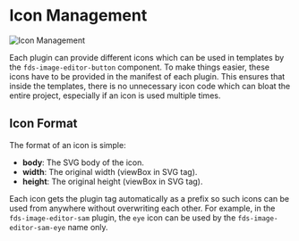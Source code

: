 # Icon Management
![Icon Management](../icons.png)

Each plugin can provide different icons which can be used in templates by the `fds-image-editor-button` component. To make things easier, these icons have to be provided in the manifest of each plugin. This ensures that inside the templates, there is no unnecessary icon code which can bloat the entire project, especially if an icon is used multiple times.

## Icon Format

The format of an icon is simple:
- **body**: The SVG body of the icon.
- **width**: The original width (viewBox in SVG tag).
- **height**: The original height (viewBox in SVG tag).

Each icon gets the plugin tag automatically as a prefix so such icons can be used from anywhere without overwriting each other. For example, in the `fds-image-editor-sam` plugin, the `eye` icon can be used by the `fds-image-editor-sam-eye` name only.
